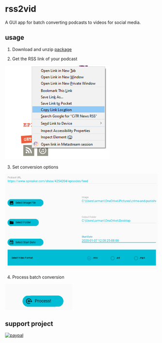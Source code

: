 # rss2vid
A GUI app for batch converting podcasts to videos for social media.
## usage

1. Download and unzip [package](https://github.com/armanraina/rss2vid/releases/download/v1.0-alpha/dist.zip)

2. Get the RSS link of your podcast 

![alt text](https://github.com/armanraina/rss2vid/blob/master/assets/Capture2.PNG "Step One")

3. Set conversion options

![alt text](https://github.com/armanraina/rss2vid/blob/master/assets/Capture3.PNG "Step One")


4. Process batch conversion

![alt text](https://github.com/armanraina/rss2vid/blob/master/assets/Capture4.PNG "Step One")

## support project


[![paypal](https://www.paypalobjects.com/en_US/i/btn/btn_donateCC_LG.gif)](https://www.paypal.com/cgi-bin/webscr?cmd=_s-xclick&hosted_button_id=TJ36BT8CWWEFN&source=url)
